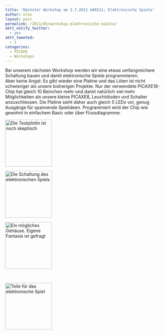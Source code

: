 ```yaml
---
title: 'Nächster Workshop am 2.7.2011 &#8211; Elektronische Spiele'
author: olav
layout: post
permalink: /2011/05/workshop-elektronische-spiele/
aktt_notify_twitter:
  - yes
aktt_tweeted:
  - 1
categories:
  - PICAXE
  - Workshops
---
```

Bei unserem nächsten Workshop werden wir eine etwas umfangreichere Schaltung bauen und damit elektronische Spiele programmieren.  
Aber keine Angst: Es gibt wieder eine Platine und das Löten ist nicht schwieriger als unsere bisherigen Projekte. Nur der verwendete PICAXE18-Chip hat gleich 10 Beinchen mehr und damit natürlich viel mehr Möglichkeiten als unsere kleine PICAXE8, Leuchtdioden und Schalter anzuschliessen. Die Platine sieht daher auch gleich 5 LEDs vor, genug Ausgänge für spannende Spielideen. Programmiert wird der Chip wie gewohnt in einfachem Basic oder über Flussdiagramme.

<!-- see gallery_shortcode() in wp-includes/media.php -->

<div id='gallery-12' class='gallery galleryid-509 gallery-columns-3 gallery-size-thumbnail'>
  <dl class='gallery-item'>
    <dt class='gallery-icon'>
      <a href='http://wp-tinkerthon.vm.lst.pm/wp-content/uploads/2011/05/IMG_0130-e1306130224650.jpg' rel="lightbox[509]" title="Nächster Workshop am 2.7.2011 - Elektronische Spiele"><img width="150" height="150" src="http://wp-tinkerthon.vm.lst.pm/wp-content/uploads/2011/05/IMG_0130-e1306130224650-150x150.jpg" class="attachment-thumbnail" alt="Die Testpilotin ist noch skeptisch" /></a>
    </dt>
  </dl>
  
  <dl class='gallery-item'>
    <dt class='gallery-icon'>
      <a href='http://wp-tinkerthon.vm.lst.pm/wp-content/uploads/2011/05/Bildschirmfoto-2011-05-23-um-07.48.20.png' rel="lightbox[509]" title="Nächster Workshop am 2.7.2011 - Elektronische Spiele"><img width="150" height="150" src="http://wp-tinkerthon.vm.lst.pm/wp-content/uploads/2011/05/Bildschirmfoto-2011-05-23-um-07.48.20-150x150.png" class="attachment-thumbnail" alt="Die Schaltung des elektronischen Spiels" /></a>
    </dt>
  </dl>
  
  <dl class='gallery-item'>
    <dt class='gallery-icon'>
      <a href='http://wp-tinkerthon.vm.lst.pm/wp-content/uploads/2011/05/IMG_0126-e1306179655773.jpg' rel="lightbox[509]" title="Nächster Workshop am 2.7.2011 - Elektronische Spiele"><img width="150" height="150" src="http://wp-tinkerthon.vm.lst.pm/wp-content/uploads/2011/05/IMG_0126-150x150.jpg" class="attachment-thumbnail" alt="Ein mögliches Gehäuse. Eigene Fantasie ist gefragt" /></a>
    </dt>
  </dl>
  
  <br style="clear: both" />
  
  <dl class='gallery-item'>
    <dt class='gallery-icon'>
      <a href='http://wp-tinkerthon.vm.lst.pm/wp-content/uploads/2011/05/IMG_0127-e1306179614263.jpg' rel="lightbox[509]" title="Nächster Workshop am 2.7.2011 - Elektronische Spiele"><img width="150" height="150" src="http://wp-tinkerthon.vm.lst.pm/wp-content/uploads/2011/05/IMG_0127-150x150.jpg" class="attachment-thumbnail" alt="Teile für das elektronische Spiel" /></a>
    </dt>
  </dl>
  
  <br style='clear: both;' />
</div>